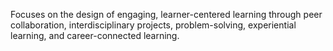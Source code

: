Focuses on the design of engaging, learner-centered learning through peer collaboration, interdisciplinary projects, problem-solving, experiential learning, and career-connected learning.

